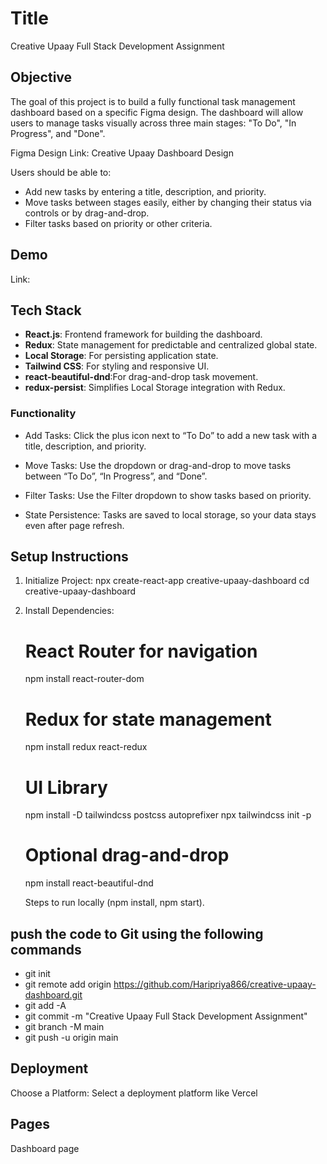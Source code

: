 # Title
Creative Upaay Full Stack Development Assignment

## Objective
The goal of this project is to build a fully functional task management dashboard based on a specific Figma design. The dashboard will allow users to manage tasks visually across three main stages: "To Do", "In Progress", and "Done".

Figma Design Link: Creative Upaay Dashboard Design

Users should be able to:

* Add new tasks by entering a title, description, and priority.
* Move tasks between stages easily, either by changing their status via controls or by drag-and-drop.
* Filter tasks based on priority or other criteria.

## Demo

Link: 

## Tech Stack

- **React.js**: Frontend framework for building the dashboard.
- **Redux**: State management for predictable and centralized global state.
- **Local Storage**: For persisting application state.
- **Tailwind CSS**: For styling and responsive UI.
- **react-beautiful-dnd**:For drag-and-drop task movement.
- **redux-persist**: Simplifies Local Storage integration with Redux.

### Functionality

* Add Tasks: Click the plus icon next to “To Do” to add a new task with a title, description, and priority.

* Move Tasks: Use the dropdown or drag-and-drop to move tasks between “To Do”, “In Progress”, and “Done”.

* Filter Tasks: Use the Filter dropdown to show tasks based on priority.

* State Persistence: Tasks are saved to local storage, so your data stays even after page refresh.

## Setup Instructions

1. Initialize Project:
    npx create-react-app creative-upaay-dashboard
    cd creative-upaay-dashboard

2. Install Dependencies:
    # React Router for navigation
    npm install react-router-dom

    # Redux for state management
    npm install redux react-redux

    # UI Library
    npm install -D tailwindcss postcss autoprefixer
    npx tailwindcss init -p

    # Optional drag-and-drop
    npm install react-beautiful-dnd

    Steps to run locally (npm install, npm start).
   
   
## push the code to Git using the following commands
* git init
* git remote add origin https://github.com/Haripriya866/creative-upaay-dashboard.git
* git add -A
* git commit -m "Creative Upaay Full Stack Development Assignment"
* git branch -M main
* git push -u origin main

## Deployment
Choose a Platform: Select a deployment platform like Vercel

## Pages
Dashboard page
